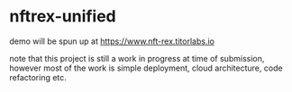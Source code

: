 # nftrex-unified

 demo will be spun up at https://www.nft-rex.titorlabs.io

 note that this project is still a work in progress at time of submission, however most of the work is simple deployment, cloud architecture, code refactoring etc. 
